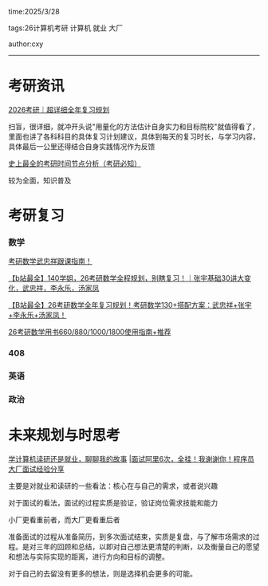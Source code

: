 time:2025/3/28

tags:26计算机考研 计算机 就业 大厂 

author:cxy

---



# 考研资讯

[2026考研｜超详细全年复习规划](https://www.zhihu.com/tardis/zm/art/448353853?source_id=1005)

扫盲，很详细，就冲开头说"用量化的方法估计自身实力和目标院校"就值得看了，里面也讲了各科科目的具体复习计划建议，具体到每天的复习时长，与学习内容，具体最后一公里还得结合自身实践情况作为反馈

[史上最全的考研时间节点分析（考研必知）](https://zhuanlan.zhihu.com/p/26815005)

较为全面，知识普及

# 考研复习

### 数学

[考研数学武忠祥跟课指南！](https://www.bilibili.com/video/BV1Jr421K7g2/?spm_id_from=333.337.search-card.all.click&vd_source=87cbd3795a1d72e8c20b392ecc43c290)

[【b站最全】140学姐，26考研数学全程规划，别瞎复习！｜张宇基础30讲大变化，武忠祥，李永乐，汤家凤](https://www.bilibili.com/video/BV1J1NXeDEsy/?spm_id_from=333.1391.0.0&vd_source=87cbd3795a1d72e8c20b392ecc43c290)

[【B站最全】26考研数学全年复习规划！考研数学130+搭配方案：武忠祥+张宇+李永乐+汤家凤！](https://www.bilibili.com/video/BV15WRPYLEQ4/?spm_id_from=333.1391.0.0&vd_source=87cbd3795a1d72e8c20b392ecc43c290)

[26考研数学用书660/880/1000/1800使用指南+推荐](https://zhuanlan.zhihu.com/p/13624137883)

### 408



### 英语



### 政治



# 未来规划与时思考

[学计算机读研还是就业，聊聊我的故事](https://www.bilibili.com/video/BV1zq4y1K7bS?spm_id_from=333.788.videopod.sections&vd_source=87cbd3795a1d72e8c20b392ecc43c290) |[面试阿里6次，全挂！我谢谢你！程序员大厂面试经验分享](https://www.bilibili.com/video/BV1oP4y1W7qm?spm_id_from=333.788.videopod.sections&vd_source=87cbd3795a1d72e8c20b392ecc43c290)

主要是对就业和读研的一些看法：核心在与自己的需求，或者说兴趣

对于面试的看法，面试的过程实质是验证，验证岗位需求技能和能力

小厂更看重前者，而大厂更看重后者

准备面试的过程从准备简历，到多次面试结束，实质是复盘，与了解市场需求的过程。是对三年的回顾和总结，以即对自己想法更清楚的判断，以及衡量自己的愿望和想法与实际实现的距离，进行方向和目标的调整。

对于自己的去留没有更多的想法，则是选择机会更多的可能。

